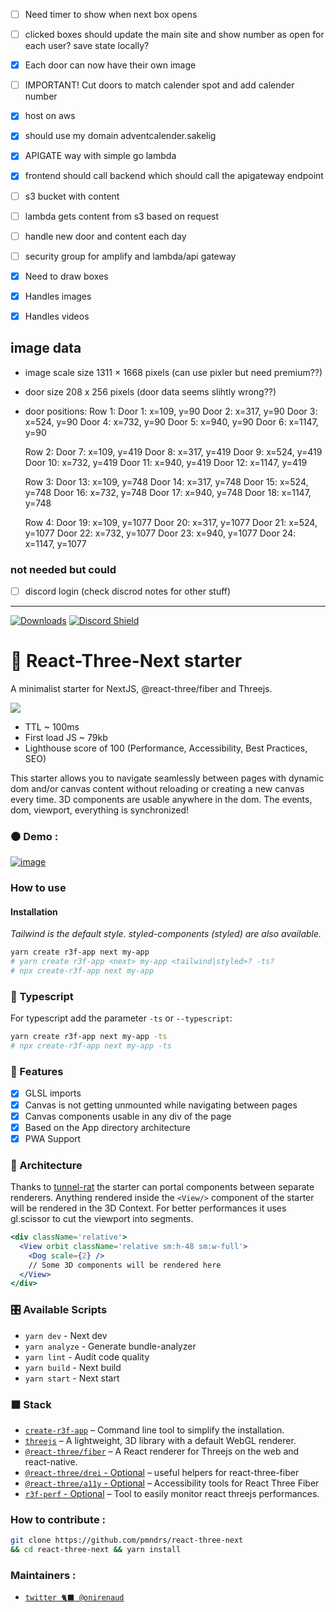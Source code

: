-[ ] Need timer to show when next box opens
-[ ] clicked boxes should update the main site and show number as open for each user? save state locally?
-[x] Each door can now have their own image
-[ ] IMPORTANT! Cut doors to match calender spot and add calender number
-[x] host on aws
-[x] should use my domain adventcalender.sakelig
-[x] APIGATE way with simple go lambda
-[x] frontend should call backend which should call the apigateway endpoint
-[ ] s3 bucket with content
-[ ] lambda gets content from s3 based on request
-[ ] handle new door and content each day
-[ ] security group for amplify and lambda/api gateway
-[x] Need to draw boxes
-[x] Handles images
-[x] Handles videos


## image data
- image scale size 1311 × 1668 pixels (can use pixler but need premium??) 
- door size 208 x 256 pixels (door data seems slihtly wrong??)
- door positions:
  Row 1:
  Door 1: x=109, y=90
  Door 2: x=317, y=90
  Door 3: x=524, y=90
  Door 4: x=732, y=90
  Door 5: x=940, y=90
  Door 6: x=1147, y=90

  Row 2:
  Door 7: x=109, y=419
  Door 8: x=317, y=419
  Door 9: x=524, y=419
  Door 10: x=732, y=419
  Door 11: x=940, y=419
  Door 12: x=1147, y=419

  Row 3:
  Door 13: x=109, y=748
  Door 14: x=317, y=748
  Door 15: x=524, y=748
  Door 16: x=732, y=748
  Door 17: x=940, y=748
  Door 18: x=1147, y=748

  Row 4:
  Door 19: x=109, y=1077
  Door 20: x=317, y=1077
  Door 21: x=524, y=1077
  Door 22: x=732, y=1077
  Door 23: x=940, y=1077
  Door 24: x=1147, y=1077

### not needed but could
-[ ] discord login (check discrod notes for other stuff)
----------------------------

[![Downloads](https://img.shields.io/npm/dt/create-r3f-app.svg?style=flat&colorA=000000&colorB=000000)](https://www.npmjs.com/package/create-r3f-app) [![Discord Shield](https://img.shields.io/discord/740090768164651008?style=flat&colorA=000000&colorB=000000&label=discord&logo=discord&logoColor=ffffff)](https://discord.gg/ZZjjNvJ)

# :japanese_castle: React-Three-Next starter

A minimalist starter for NextJS, @react-three/fiber and Threejs.

![](https://user-images.githubusercontent.com/2223602/192515435-a3d2c1bb-b79a-428e-92e5-f44c97a54bf7.jpg)

- TTL ~ 100ms
- First load JS ~ 79kb
- Lighthouse score of 100 (Performance, Accessibility, Best Practices, SEO)

This starter allows you to navigate seamlessly between pages with dynamic dom and/or canvas content without reloading or creating a new canvas every time. 3D components are usable anywhere in the dom. The events, dom, viewport, everything is synchronized!

### ⚫ Demo :

[![image](https://user-images.githubusercontent.com/15867665/231395343-fd4770e3-0e39-4f5c-ac30-71d823a9ef1c.png)](https://react-three-next.vercel.app/)

### How to use

#### Installation

_Tailwind is the default style. styled-components (styled) are also available._

```sh
yarn create r3f-app next my-app
# yarn create r3f-app <next> my-app <tailwind|styled>? -ts?
# npx create-r3f-app next my-app
```

### :passport_control: Typescript

For typescript add the parameter `-ts` or `--typescript`:

```sh
yarn create r3f-app next my-app -ts
# npx create-r3f-app next my-app -ts
```

### :mount_fuji: Features

- [x] GLSL imports
- [x] Canvas is not getting unmounted while navigating between pages
- [x] Canvas components usable in any div of the page
- [x] Based on the App directory architecture
- [x] PWA Support

### :bullettrain_side: Architecture

Thanks to [tunnel-rat](https://github.com/pmndrs/tunnel-rat) the starter can portal components between separate renderers. Anything rendered inside the `<View/>` component of the starter will be rendered in the 3D Context. For better performances it uses gl.scissor to cut the viewport into segments.

```jsx
<div className='relative'>
  <View orbit className='relative sm:h-48 sm:w-full'>
    <Dog scale={2} />
    // Some 3D components will be rendered here
  </View>
</div>
```

### :control_knobs: Available Scripts

- `yarn dev` - Next dev
- `yarn analyze` - Generate bundle-analyzer
- `yarn lint` - Audit code quality
- `yarn build` - Next build
- `yarn start` - Next start

### ⬛ Stack

- [`create-r3f-app`](https://github.com/utsuboco/create-r3f-app) &ndash; Command line tool to simplify the installation.
- [`threejs`](https://github.com/mrdoob/three.js/) &ndash; A lightweight, 3D library with a default WebGL renderer.
- [`@react-three/fiber`](https://github.com/pmndrs/react-three-fiber) &ndash; A React renderer for Threejs on the web and react-native.
- [`@react-three/drei` - Optional](https://github.com/pmndrs/drei) &ndash; useful helpers for react-three-fiber
- [`@react-three/a11y` - Optional](https://github.com/pmndrs/react-three-a11y/) &ndash; Accessibility tools for React Three Fiber
- [`r3f-perf` - Optional](https://github.com/RenaudRohlinger/r3f-perf) &ndash; Tool to easily monitor react threejs performances.

### How to contribute :

```bash
git clone https://github.com/pmndrs/react-three-next
&& cd react-three-next && yarn install
```

### Maintainers :

- [`twitter 🐈‍⬛ @onirenaud`](https://twitter.com/onirenaud)
